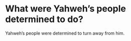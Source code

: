 # What were Yahweh’s people determined to do?

Yahweh’s people were determined to turn away from him.
